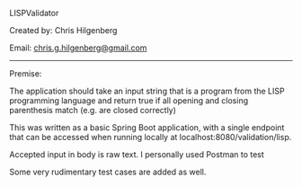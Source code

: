 LISPValidator

Created by: Chris Hilgenberg

Email: chris.g.hilgenberg@gmail.com

------------------------------
Premise: 

The application should take an input string that is a program from the LISP programming
language and return true if all opening and closing parenthesis match (e.g. are closed correctly)

This was written as a basic Spring Boot application, with a single endpoint that
can be accessed when running locally at localhost:8080/validation/lisp. 

Accepted input in body is raw text. I personally used Postman to test

Some very rudimentary test cases are added as well.